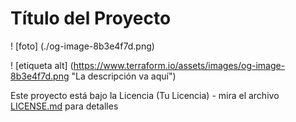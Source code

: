 # Título del Proyecto


! [foto] (./og-image-8b3e4f7d.png)

! [etiqueta alt] (https://www.terraform.io/assets/images/og-image-8b3e4f7d.png "La descripción va aquí")

Este proyecto está bajo la Licencia (Tu Licencia) - mira el archivo [LICENSE.md](LICENSE.md) para detalles